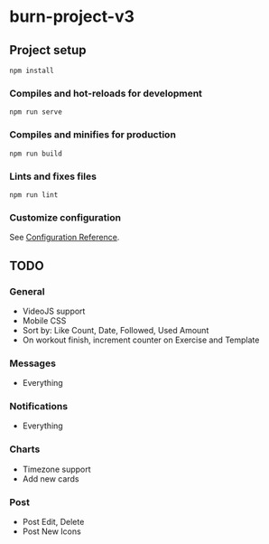 # burn-project-v3

## Project setup
```
npm install
```

### Compiles and hot-reloads for development
```
npm run serve
```

### Compiles and minifies for production
```
npm run build
```

### Lints and fixes files
```
npm run lint
```

### Customize configuration
See [Configuration Reference](https://cli.vuejs.org/config/).

## TODO

### General
* VideoJS support
* Mobile CSS
* Sort by: Like Count, Date, Followed, Used Amount
* On workout finish, increment counter on Exercise and Template

### Messages
* Everything

### Notifications
* Everything

### Charts
* Timezone support
* Add new cards

### Post
* Post Edit, Delete
* Post New Icons
